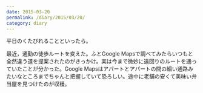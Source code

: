 ```yaml
---
date: 2015-03-20
permalink: /diary/2015/03/20/
category: diary
---
```


平日のくたびれることといったら。

最近，通勤の徒歩ルートを変えた。ふとGoogle Mapsで調べてみたらいつもと全然違う道を提案されたのがきっかけ。実は今まで微妙に遠回りのルートを通っていたことが分かった。Google Mapsはアパートとアパートの間の細い通路みたいなところまでちゃんと把握していて恐ろしい。途中に老舗の安くて美味い弁当屋を見つけたのが収穫。